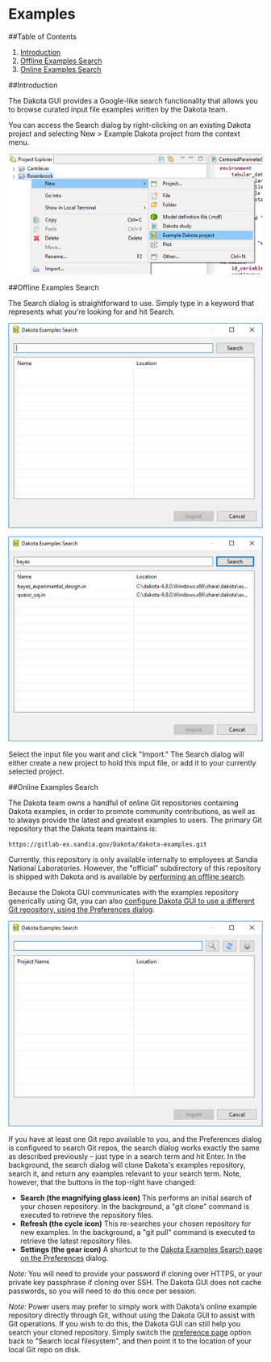 Examples
======================

##Table of Contents
1. [Introduction](#introduction)
2. [Offline Examples Search](#offline-examples-search)
3. [Online Examples Search](#search-dakota-examples-online)

##Introduction<a name="introduction"></a>

The Dakota GUI provides a Google-like search functionality that allows you to browse curated input file examples written by the Dakota team.

You can access the Search dialog by right-clicking on an existing Dakota project and selecting New > Example Dakota project from the context menu.

![alt text](img/DakotaStudyIntro_Search_2.png "Example Dakota project")

##Offline Examples Search<a name="offline-examples-search"></a>

The Search dialog is straightforward to use. Simply type in a keyword that represents what you're looking for and hit Search.

![alt text](img/DakotaStudyIntro_Search_3.png "No ''I'm feeling lucky'' button yet")

![alt text](img/DakotaStudyIntro_Search_4.png "Hey, we got some results!")

Select the input file you want and click "Import."  The Search dialog will either create a new project to hold this input file, or add it to your currently selected project.

##Online Examples Search<a name="search-dakota-examples-online"></a>

The Dakota team owns a handful of online Git repositories containing Dakota examples, in order to promote community contributions, as well as to always provide the latest and greatest examples to users.  The primary Git repository that the Dakota team maintains is:

    https://gitlab-ex.sandia.gov/Dakota/dakota-examples.git

Currently, this repository is only available internally to employees at Sandia National Laboratories.  However, the "official" subdirectory of this repository is shipped with Dakota and is available by [performing an offline search](#offline-examples-search).

Because the Dakota GUI communicates with the examples repository generically using Git, you can also [configure Dakota GUI to use a different Git repository, using the Preferences dialog](Preferences.html#dakota-examples-search).

![alt text](img/DakotaStudyIntro_SearchOnline_3.png "Note the new buttons in the top-right")

If you have at least one Git repo available to you, and the Preferences dialog is configured to search Git repos, the search dialog works exactly the same as described previously – just type in a search term and hit Enter.  In the background, the search dialog will clone Dakota's examples repository, search it, and return any examples relevant to your search term.  Note, however, that the buttons in the top-right have changed:

* **Search (the magnifying glass icon)** This performs an initial search of your chosen repository. In the background, a "git clone" command is executed to retrieve the repository files.
* **Refresh (the cycle icon)** This re-searches your chosen repository for new examples.  In the background, a "git pull" command is executed to retrieve the latest repository files.
* **Settings (the gear icon)**  A shortcut to the [Dakota Examples Search page on the Preferences](Preferences.html#dakota-examples-search) dialog.

*Note:* You will need to provide your password if cloning over HTTPS, or your private key passphrase if cloning over SSH. The Dakota GUI does not cache passwords, so you will need to do this once per session.

*Note:* Power users may prefer to simply work with Dakota’s online example repository directly through Git, without using the Dakota GUI to assist with Git operations.  If you wish to do this, the Dakota GUI can still help you search your cloned repository.  Simply switch the [preference page](Preferences.html#dakota-examples-search) option back to "Search local filesystem", and then point it to the location of your local Git repo on disk.